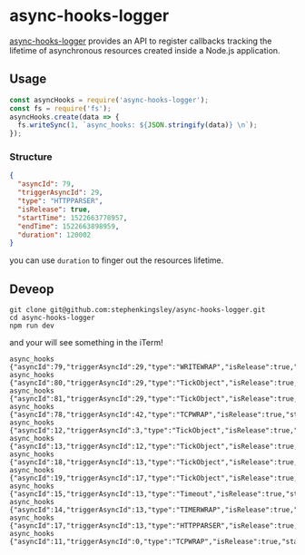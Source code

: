 # async-hooks-logger

[async-hooks-logger](https://github.com/stephenkingsley/async-hooks-logger) provides an API to register callbacks tracking the lifetime of asynchronous resources created inside a Node.js application.

## Usage

```js
const asyncHooks = require('async-hooks-logger');
const fs = require('fs');
asyncHooks.create(data => {
  fs.writeSync(1, `async_hooks: ${JSON.stringify(data)} \n`);
});
```

### Structure

```json
{
  "asyncId": 79,
  "triggerAsyncId": 29,
  "type": "HTTPPARSER",
  "isRelease": true,
  "startTime": 1522663778957,
  "endTime": 1522663898959,
  "duration": 120002
}
```

you can use `duration` to finger out the resources lifetime.

## Deveop

```shell
git clone git@github.com:stephenkingsley/async-hooks-logger.git
cd async-hooks-logger
npm run dev
```

and your will see something in the iTerm!

```
async_hooks {"asyncId":79,"triggerAsyncId":29,"type":"WRITEWRAP","isRelease":true,"startTime":1522663778957,"endTime":1522663778957,"duration":0}
async_hooks {"asyncId":80,"triggerAsyncId":29,"type":"TickObject","isRelease":true,"startTime":1522663778957,"endTime":1522663778957,"duration":0}
async_hooks {"asyncId":81,"triggerAsyncId":29,"type":"TickObject","isRelease":true,"startTime":1522663778957,"endTime":1522663778957,"duration":0}
async_hooks {"asyncId":78,"triggerAsyncId":42,"type":"TCPWRAP","isRelease":true,"startTime":1522663778956,"endTime":1522663778958,"duration":2}
async_hooks {"asyncId":12,"triggerAsyncId":3,"type":"TickObject","isRelease":true,"startTime":1522663778957,"endTime":1522663778960,"duration":3}
async_hooks {"asyncId":13,"triggerAsyncId":12,"type":"TickObject","isRelease":true,"startTime":1522663778957,"endTime":1522663778960,"duration":3}
async_hooks {"asyncId":18,"triggerAsyncId":13,"type":"TickObject","isRelease":true,"startTime":1522663778959,"endTime":1522663778960,"duration":1}
async_hooks {"asyncId":19,"triggerAsyncId":17,"type":"TickObject","isRelease":true,"startTime":1522663778962,"endTime":1522663778962,"duration":0}
async_hooks {"asyncId":15,"triggerAsyncId":13,"type":"Timeout","isRelease":true,"startTime":1522663778959,"endTime":1522663898959,"duration":120000}
async_hooks {"asyncId":14,"triggerAsyncId":13,"type":"TIMERWRAP","isRelease":true,"startTime":1522663778959,"endTime":1522663898959,"duration":120000}
async_hooks {"asyncId":17,"triggerAsyncId":13,"type":"HTTPPARSER","isRelease":true,"startTime":1522663778959,"endTime":1522663898959,"duration":120000}
async_hooks {"asyncId":11,"triggerAsyncId":0,"type":"TCPWRAP","isRelease":true,"startTime":1522663778957,"endTime":1522663898959,"duration":120002}
```